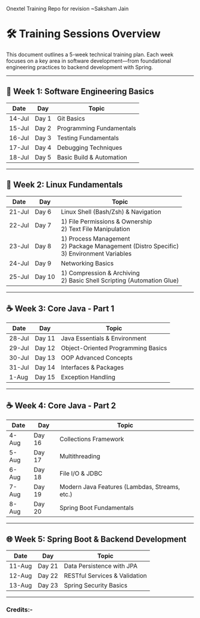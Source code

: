 Onextel Training Repo for revision ~Saksham Jain
# 🛠️ Training Sessions Overview

This document outlines a 5-week technical training plan. Each week focuses on a key area in software development—from foundational engineering practices to backend development with Spring.

---

## 📅 Week 1: Software Engineering Basics

| Date       | Day    | Topic                            |
|------------|--------|----------------------------------|
| 14-Jul     | Day 1  | Git Basics                       |
| 15-Jul     | Day 2  | Programming Fundamentals         |
| 16-Jul     | Day 3  | Testing Fundamentals              |
| 17-Jul     | Day 4  | Debugging Techniques             |
| 18-Jul     | Day 5  | Basic Build & Automation         |

---

## 🐧 Week 2: Linux Fundamentals

| Date       | Day    | Topic                            |
|------------|--------|----------------------------------|
| 21-Jul     | Day 6  | Linux Shell (Bash/Zsh) & Navigation |
| 22-Jul     | Day 7  | 1) File Permissions & Ownership<br>2) Text File Manipulation |
| 23-Jul     | Day 8  | 1) Process Management<br>2) Package Management (Distro Specific)<br>3) Environment Variables |
| 24-Jul     | Day 9  | Networking Basics                |
| 25-Jul     | Day 10 | 1) Compression & Archiving<br>2) Basic Shell Scripting (Automation Glue) |

---

## ☕ Week 3: Core Java - Part 1

| Date       | Day    | Topic                            |
|------------|--------|----------------------------------|
| 28-Jul     | Day 11 | Java Essentials & Environment    |
| 29-Jul     | Day 12 | Object-Oriented Programming Basics |
| 30-Jul     | Day 13 | OOP Advanced Concepts            |
| 31-Jul     | Day 14 | Interfaces & Packages            |
| 1-Aug      | Day 15 | Exception Handling               |

---

## ☕ Week 4: Core Java - Part 2

| Date       | Day    | Topic                            |
|------------|--------|----------------------------------|
| 4-Aug      | Day 16 | Collections Framework            |
| 5-Aug      | Day 17 | Multithreading                   |
| 6-Aug      | Day 18 | File I/O & JDBC                  |
| 7-Aug      | Day 19 | Modern Java Features (Lambdas, Streams, etc.) |
| 8-Aug      | Day 20 | Spring Boot Fundamentals         |

---

## 🌐 Week 5: Spring Boot & Backend Development

| Date       | Day    | Topic                            |
|------------|--------|----------------------------------|
| 11-Aug     | Day 21 | Data Persistence with JPA        |
| 12-Aug     | Day 22 | RESTful Services & Validation    |
| 13-Aug     | Day 23 | Spring Security Basics           |

---
### Credits:-  
